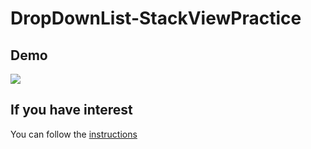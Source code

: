 # DropDownList-StackViewPractice
## Demo
![](https://github.com/yuyuma17/DropDownList-StackViewPractice/blob/master/Demo%20and%20Instruction/Demo.gif?raw=true)

## If you have interest
You can follow the [instructions](https://github.com/yuyuma17/DropDownList-StackViewPractice/tree/master/Demo%20and%20Instruction)
